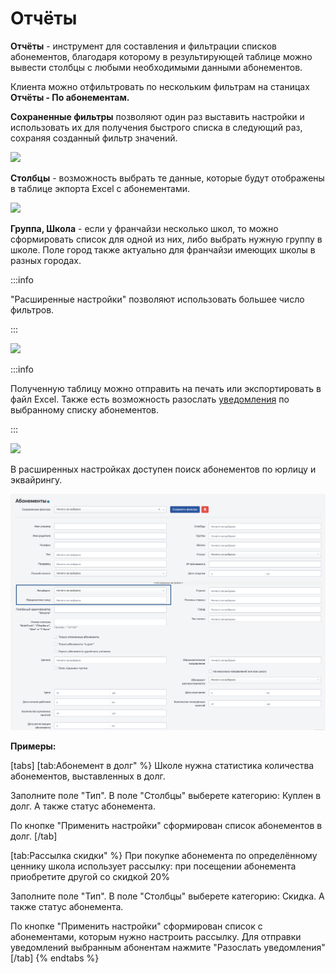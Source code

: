 # Отчёты

**Отчёты** - инструмент для составления и фильтрации списков абонементов, благодаря которому в результирующей таблице можно вывести столбцы с любыми необходимыми данными абонементов.

Клиента можно отфильтровать по нескольким фильтрам на станицах **Отчёты - По абонементам.**

**Сохраненные фильтры** позволяют один раз выставить настройки и использовать их для получения быстрого списка в следующий раз, сохраняя созданный фильтр значений.

![](.gitbook/assets/Screenshot\_321.png)

**Столбцы** - возможность выбрать те данные, которые будут отображены в таблице экпорта Excel с абонементами.

![](.gitbook/assets/Screenshot\_328.png)

**Группа, Школа** - если у франчайзи несколько школ, то можно сформировать список для одной из них, либо выбрать нужную группу в школе. Поле город также актуально для франчайзи имеющих школы в разных городах.

:::info

"Расширенные настройки"  позволяют использовать большее число фильтров.

:::

![](.gitbook/assets/Screenshot\_329.png)

:::info

Полученную таблицу можно отправить на печать или экспортировать в файл Excel. Также есть возможность разослать [уведомления](broken-reference) по выбранному списку абонементов.

:::

![](.gitbook/assets/Screenshot\_330.png)

В расширенных настройках доступен поиск абонементов по юрлицу и эквайрингу.

![](<.gitbook/assets/image (90).png>)

**Примеры:**

[tabs]
[tab:Абонемент в долг" %}
Школе нужна статистика количества абонементов, выставленных в долг.

Заполните поле "Тип". В поле "Столбцы" выберете категорию: Куплен в долг. А также статус абонемента.

По кнопке  "Применить настройки" сформирован список абонементов в долг.
[/tab]

[tab:Рассылка скидки" %}
При покупке абонемента по определённому ценнику школа использует рассылку: при посещении абонемента приобретите другой со скидкой 20%

Заполните поле "Тип". В поле "Столбцы" выберете категорию: Скидка. А также статус абонемента.

По кнопке  "Применить настройки" сформирован список с абонементами, которым нужно настроить рассылку. Для отправки уведомлений выбранным абонентам нажмите "Разослать уведомления"
[/tab]
{% endtabs %}


